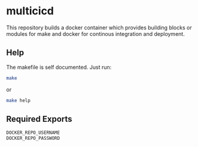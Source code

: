 # multicicd

This repository builds a docker container which provides building blocks or modules for make and docker for continous integration and deployment.

## Help

The makefile is self documented. Just run:

```bash
make
```

or

```bash
make help
```

## Required Exports

```bash
DOCKER_REPO_USERNAME
DOCKER_REPO_PASSWORD
```
